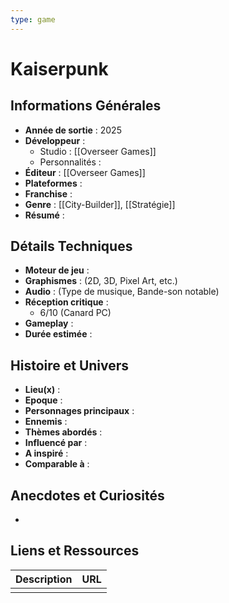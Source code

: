 ```yaml
---
type: game
---
```


# Kaiserpunk

## Informations Générales

- **Année de sortie** : 2025
- **Développeur** : 
	- Studio : [[Overseer Games]]
	- Personnalités : 
- **Éditeur** : [[Overseer Games]]
- **Plateformes** : 
- **Franchise** : 
- **Genre** : [[City-Builder]], [[Stratégie]]
- **Résumé** : 

## Détails Techniques
- **Moteur de jeu** : 
- **Graphismes** : (2D, 3D, Pixel Art, etc.)
- **Audio** : (Type de musique, Bande-son notable)
- **Réception critique** : 
	- 6/10 (Canard PC)
- **Gameplay** :
- **Durée estimée** : 

## Histoire et Univers
- **Lieu(x)** : 
- **Epoque** : 
- **Personnages principaux** : 
- **Ennemis** :
- **Thèmes abordés** : 
- **Influencé par** :
- **A inspiré** : 
- **Comparable à** :
## Anecdotes et Curiosités
- 
## Liens et Ressources

| Description | URL |
| ----------- | --- |
|             |     |
